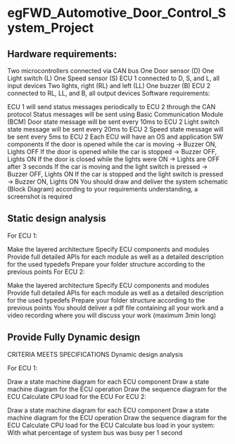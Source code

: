 # egFWD_Automotive_Door_Control_System_Project

## Hardware requirements:

Two microcontrollers connected via CAN bus
One Door sensor (D)
One Light switch (L)
One Speed sensor (S)
ECU 1 connected to D, S, and L, all input devices
Two lights, right (RL) and left (LL)
One buzzer (B)
ECU 2 connected to RL, LL, and B, all output devices
Software requirements:

ECU 1 will send status messages periodically to ECU 2 through the CAN protocol
Status messages will be sent using Basic Communication Module (BCM)
Door state message will be sent every 10ms to ECU 2
Light switch state message will be sent every 20ms to ECU 2
Speed state message will be sent every 5ms to ECU 2
Each ECU will have an OS and application SW components
If the door is opened while the car is moving → Buzzer ON, Lights OFF
If the door is opened while the car is stopped → Buzzer OFF, Lights ON
If the door is closed while the lights were ON → Lights are OFF after 3 seconds
If the car is moving and the light switch is pressed → Buzzer OFF, Lights ON
If the car is stopped and the light switch is pressed → Buzzer ON, Lights ON
You should draw and deliver the system schematic (Block Diagram) according to your requirements understanding, a screenshot is required

## Static design analysis

For ECU 1:

Make the layered architecture
Specify ECU components and modules
Provide full detailed APIs for each module as well as a detailed description for the used typedefs
Prepare your folder structure according to the previous points
For ECU 2:

Make the layered architecture
Specify ECU components and modules
Provide full detailed APIs for each module as well as a detailed description for the used typedefs
Prepare your folder structure according to the previous points
You should deliver a pdf file containing all your work and a video recording where you will discuss your work (maximum 3min long)

## Provide Fully Dynamic design

CRITERIA
MEETS SPECIFICATIONS
Dynamic design analysis

For ECU 1:

Draw a state machine diagram for each ECU component
Draw a state machine diagram for the ECU operation
Draw the sequence diagram for the ECU
Calculate CPU load for the ECU
For ECU 2:

Draw a state machine diagram for each ECU component
Draw a state machine diagram for the ECU operation
Draw the sequence diagram for the ECU
Calculate CPU load for the ECU
Calculate bus load in your system: With what percentage of system bus was busy per 1 second
